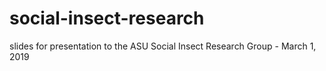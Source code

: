 # social-insect-research
slides for presentation to the ASU Social Insect Research Group - March 1, 2019
